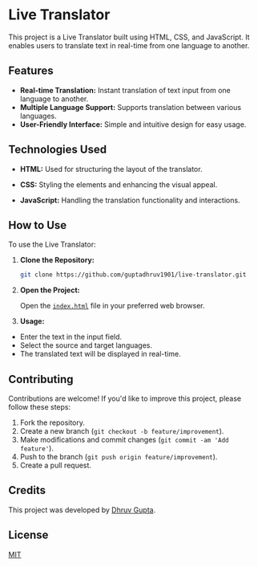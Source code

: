 # Live Translator

This project is a Live Translator built using HTML, CSS, and JavaScript. It enables users to translate text in real-time from one language to another.

## Features

- **Real-time Translation:** Instant translation of text input from one language to another.
- **Multiple Language Support:** Supports translation between various languages.
- **User-Friendly Interface:** Simple and intuitive design for easy usage.


## Technologies Used

- **HTML:** Used for structuring the layout of the translator.

- **CSS:** Styling the elements and enhancing the visual appeal.

- **JavaScript:** Handling the translation functionality and interactions.

## How to Use

To use the Live Translator:

1. **Clone the Repository:**

    ```bash
    git clone https://github.com/guptadhruv1901/live-translator.git

2. **Open the Project:**

    Open the [`index.html`](index.html) file in your preferred web browser.

3. **Usage:**

- Enter the text in the input field.
- Select the source and target languages.
- The translated text will be displayed in real-time.

## Contributing

Contributions are welcome! If you'd like to improve this project, please follow these steps:

1. Fork the repository.
2. Create a new branch (`git checkout -b feature/improvement`).
3. Make modifications and commit changes (`git commit -am 'Add feature'`).
4. Push to the branch (`git push origin feature/improvement`).
5. Create a pull request.


## Credits

This project was developed by [Dhruv Gupta](https://github.com/guptadhruv1901).
## License

[MIT](LICENSE)

